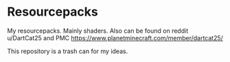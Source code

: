 # Resourcepacks
My resourcepacks. Mainly shaders.
Also can be found on reddit u/DartCat25
and PMC https://www.planetminecraft.com/member/dartcat25/

This repository is a trash can for my ideas.
